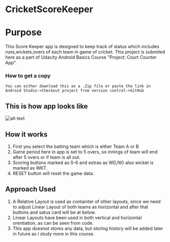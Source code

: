# CricketScoreKeeper
# Purpose
This Score Keeper app is designed to keep track of status which includes runs,wickets,overs of each team in game of cricket.
This project is submited here as a part of Udacity Android Basics Course "Project: Court Counter App".

### How to get a copy
```
You can either download this as a .Zip file or paste the link in Android Studio->Checkout project from version control->GitHub
```
## This is how app looks like
![alt text](https://github.com/manugond/CricketScoreKeeper/blob/master/CricketScreenshot.png)

## How it works
1) First you select the batting team which is either Team A or B
2) Game period here in app is set to 5 overs, so innings of team will end after 5 overs or if team is all out.
3) Scoring buttons marked as 0-6 and extras as WD,NO also wicket is marked as WKT.
4) RESET button will reset the game data.

## Approach Used
1) A Relative Layout is used as containter of other layouts, since we need to adjust Linear Layout of both teams as horizontal and after that buttons and satus card will be at below.
2) Linear Layouts have been used in both vertical and horizontal orentiation, as can be seen from code.
3) This app doesnot stores any data, but storing history will be added later in future as I study more in this course.
